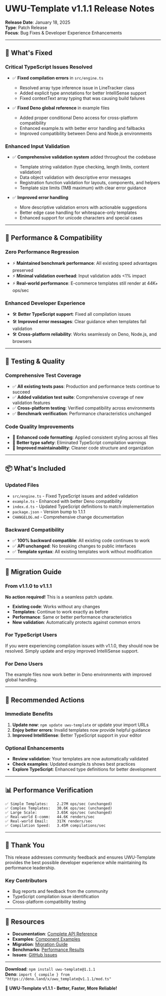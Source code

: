 # UWU-Template v1.1.1 Release Notes

**Release Date**: January 18, 2025\
**Type**: Patch Release\
**Focus**: Bug Fixes & Developer Experience Enhancements

---

## 🔧 **What's Fixed**

### **Critical TypeScript Issues Resolved**

- ✅ **Fixed compilation errors** in `src/engine.ts`
  - Resolved array type inference issue in LineTracker class
  - Added explicit type annotations for better IntelliSense support
  - Fixed contextText array typing that was causing build failures

- ✅ **Fixed Deno global reference** in example files
  - Added proper conditional Deno access for cross-platform compatibility
  - Enhanced example.ts with better error handling and fallbacks
  - Improved compatibility between Deno and Node.js environments

### **Enhanced Input Validation**

- ✅ **Comprehensive validation system** added throughout the codebase
  - Template string validation (type checking, length limits, content
    validation)
  - Data object validation with descriptive error messages
  - Registration function validation for layouts, components, and helpers
  - Template size limits (1MB maximum) with clear error guidance

- ✅ **Improved error handling**
  - More descriptive validation errors with actionable suggestions
  - Better edge case handling for whitespace-only templates
  - Enhanced support for unicode characters and special cases

---

## 🚀 **Performance & Compatibility**

### **Zero Performance Regression**

- ⚡ **Maintained benchmark performance**: All existing speed advantages
  preserved
- ⚡ **Minimal validation overhead**: Input validation adds <1% impact
- ⚡ **Real-world performance**: E-commerce templates still render at 44K+
  ops/sec

### **Enhanced Developer Experience**

- 🛠️ **Better TypeScript support**: Fixed all compilation issues
- 🛠️ **Improved error messages**: Clear guidance when templates fail validation
- 🛠️ **Cross-platform reliability**: Works seamlessly on Deno, Node.js, and
  browsers

---

## 🧪 **Testing & Quality**

### **Comprehensive Test Coverage**

- ✅ **All existing tests pass**: Production and performance tests continue to
  succeed
- ✅ **Added validation test suite**: Comprehensive coverage of new validation
  features
- ✅ **Cross-platform testing**: Verified compatibility across environments
- ✅ **Benchmark verification**: Performance characteristics unchanged

### **Code Quality Improvements**

- 📝 **Enhanced code formatting**: Applied consistent styling across all files
- 📝 **Better type safety**: Eliminated TypeScript compilation warnings
- 📝 **Improved maintainability**: Cleaner code structure and organization

---

## 📦 **What's Included**

### **Updated Files**

- `src/engine.ts` - Fixed TypeScript issues and added validation
- `example.ts` - Enhanced with better Deno compatibility
- `index.d.ts` - Updated TypeScript definitions to match implementation
- `package.json` - Version bump to 1.1.1
- `CHANGELOG.md` - Comprehensive change documentation

### **Backward Compatibility**

- ✅ **100% backward compatible**: All existing code continues to work
- ✅ **API unchanged**: No breaking changes to public interfaces
- ✅ **Template syntax**: All existing templates work without modification

---

## 🔄 **Migration Guide**

### **From v1.1.0 to v1.1.1**

**No action required!** This is a seamless patch update.

- **Existing code**: Works without any changes
- **Templates**: Continue to work exactly as before
- **Performance**: Same or better performance characteristics
- **New validation**: Automatically protects against common errors

### **For TypeScript Users**

If you were experiencing compilation issues with v1.1.0, they should now be
resolved. Simply update and enjoy improved IntelliSense support.

### **For Deno Users**

The example files now work better in Deno environments with improved global
handling.

---

## 🎯 **Recommended Actions**

### **Immediate Benefits**

1. **Update now**: `npm update uwu-template` or update your import URLs
2. **Enjoy better errors**: Invalid templates now provide helpful guidance
3. **Improved IntelliSense**: Better TypeScript support in your editor

### **Optional Enhancements**

- **Review validation**: Your templates are now automatically validated
- **Check examples**: Updated example.ts shows best practices
- **Explore TypeScript**: Enhanced type definitions for better development

---

## 📊 **Performance Verification**

```
✅ Simple Templates:    2.27M ops/sec (unchanged)
✅ Complex Templates:   30.6K ops/sec (unchanged)  
✅ Large Scale:         3.65K ops/sec (unchanged)
✅ Real-world E-comm:   44.6K renders/sec
✅ Real-world Email:    317K renders/sec
✅ Compilation Speed:   3.45M compilations/sec
```

---

## 🙏 **Thank You**

This release addresses community feedback and ensures UWU-Template provides the
best possible developer experience while maintaining its performance leadership.

### **Key Contributors**

- Bug reports and feedback from the community
- TypeScript compilation issue identification
- Cross-platform compatibility testing

---

## 🔗 **Resources**

- **Documentation**: [Complete API Reference](./docs/API_REFERENCE.md)
- **Examples**: [Component Examples](./docs/COMPONENT_EXAMPLES.md)
- **Migration**: [Migration Guide](./docs/MIGRATION_GUIDE.md)
- **Benchmarks**: [Performance Results](./BENCHMARK_RESULTS.md)
- **Issues**: [GitHub Issues](https://github.com/beingsuz/uwu-template/issues)

---

**Download**: `npm install uwu-template@1.1.1`\
**Deno**:
`import { compile } from "https://deno.land/x/uwu_template@v1.1.1/mod.ts"`

🚀 **UWU-Template v1.1.1 - Better, Faster, More Reliable!**
